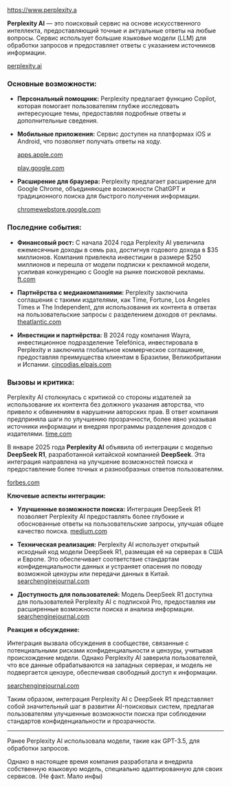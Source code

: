 https://www.perplexity.a

**Perplexity AI** — это поисковый сервис на основе искусственного интеллекта, предоставляющий точные и актуальные ответы на любые вопросы. Сервис использует большие языковые модели (LLM) для обработки запросов и предоставляет ответы с указанием источников информации.

[perplexity.ai](https://www.perplexity.ai/?utm_source=chatgpt.com)

### **Основные возможности:**

- **Персональный помощник:** Perplexity предлагает функцию Copilot, которая помогает пользователям глубже исследовать интересующие темы, предоставляя подробные ответы и дополнительные сведения.
    
- **Мобильные приложения:** Сервис доступен на платформах iOS и Android, что позволяет получать ответы на ходу.
    
    [apps.apple.com](https://apps.apple.com/us/app/perplexity-ask-anything/id1668000334?utm_source=chatgpt.com)
    
    [play.google.com](https://play.google.com/store/apps/details?hl=en_US&id=ai.perplexity.app.android&utm_source=chatgpt.com)
    
- **Расширение для браузера:** Perplexity предлагает расширение для Google Chrome, объединяющее возможности ChatGPT и традиционного поиска для быстрого получения информации.
    
    [chromewebstore.google.com](https://chromewebstore.google.com/detail/perplexity-ai-companion/hlgbcneanomplepojfcnclggenpcoldo?utm_source=chatgpt.com)
    

### **Последние события:**

- **Финансовый рост:** С начала 2024 года Perplexity AI увеличила ежемесячные доходы в семь раз, достигнув годового дохода в $35 миллионов. Компания привлекла инвестиции в размере $250 миллионов и перешла от модели подписки к рекламной модели, усиливая конкуренцию с Google на рынке поисковой рекламы.
    [ft.com](https://www.ft.com/content/87af3340-2611-4650-9ae3-036927e9f65c?utm_source=chatgpt.com)

- **Партнёрства с медиакомпаниями:** Perplexity заключила соглашения с такими издателями, как Time, Fortune, Los Angeles Times и The Independent, для использования их контента в ответах на пользовательские запросы с разделением доходов от рекламы.
    [theatlantic.com](https://www.theatlantic.com/technology/archive/2024/07/perplexity-ai-search-media-partners/679294/?utm_source=chatgpt.com)

- **Инвестиции и партнёрства:** В 2024 году компания Wayra, инвестиционное подразделение Telefónica, инвестировала в Perplexity и заключила глобальное коммерческое соглашение, предоставляя преимущества клиентам в Бразилии, Великобритании и Испании.
    [cincodias.elpais.com](https://cincodias.elpais.com/companias/2024-10-15/wayra-telefonica-invierte-en-perplexity-una-de-las-principales-startups-de-ia.html?utm_source=chatgpt.com)

### **Вызовы и критика:**

Perplexity AI столкнулась с критикой со стороны издателей за использование их контента без должного указания авторства, что привело к обвинениям в нарушении авторских прав. В ответ компания предприняла шаги по улучшению прозрачности, более явно указывая источники информации и внедряя программы разделения доходов с издателями.
[time.com](https://time.com/7012698/aravind-srinivas/?utm_source=chatgpt.com)

В январе 2025 года **Perplexity AI** объявила об интеграции с моделью **DeepSeek R1**, разработанной китайской компанией **DeepSeek**. Эта интеграция направлена на улучшение возможностей поиска и предоставление более точных и разнообразных ответов пользователям.

[forbes.com](https://www.forbes.com/sites/luisromero/2025/01/28/deepseek-now-in-perplexitys-ai-search-us-ai-dominance-challenged/?utm_source=chatgpt.com)

**Ключевые аспекты интеграции:**

- **Улучшенные возможности поиска:** Интеграция DeepSeek R1 позволяет Perplexity AI предоставлять более глубокие и обоснованные ответы на пользовательские запросы, улучшая общее качество поиска.
    [medium.com](https://medium.com/%40ferreradaniel/deepseek-r1-is-now-on-perplexity-5-ways-this-ai-powerhouse-transforms-search-in-2025-922578513b82?utm_source=chatgpt.com)

- **Техническая реализация:** Perplexity AI использует открытый исходный код модели DeepSeek R1, размещая её на серверах в США и Европе. Это обеспечивает соответствие стандартам конфиденциальности данных и устраняет опасения по поводу возможной цензуры или передачи данных в Китай.
    [searchenginejournal.com](https://www.searchenginejournal.com/perplexity-ai-deploys-chinese-deepseek-ai-model/538452/?utm_source=chatgpt.com)

- **Доступность для пользователей:** Модель DeepSeek R1 доступна для пользователей Perplexity AI с подпиской Pro, предоставляя им расширенные возможности поиска и анализа информации.
    [searchenginejournal.com](https://www.searchenginejournal.com/perplexity-ai-deploys-chinese-deepseek-ai-model/538452/?utm_source=chatgpt.com)

**Реакция и обсуждение:**

Интеграция вызвала обсуждения в сообществе, связанные с потенциальными рисками конфиденциальности и цензуры, учитывая происхождение модели. Однако Perplexity AI заверила пользователей, что все данные обрабатываются на западных серверах, и модель не подвергается цензуре, обеспечивая свободный доступ к информации.

[searchenginejournal.com](https://www.searchenginejournal.com/perplexity-ai-deploys-chinese-deepseek-ai-model/538452/?utm_source=chatgpt.com)

Таким образом, интеграция Perplexity AI с DeepSeek R1 представляет собой значительный шаг в развитии AI-поисковых систем, предлагая пользователям улучшенные возможности поиска при соблюдении стандартов конфиденциальности и прозрачности.

-----

Ранее Perplexity AI использовала модели, такие как GPT-3.5, для обработки запросов.

Однако в настоящее время компания разработала и внедрила собственную языковую модель, специально адаптированную для своих сервисов. (Не факт. Мало инфы)
